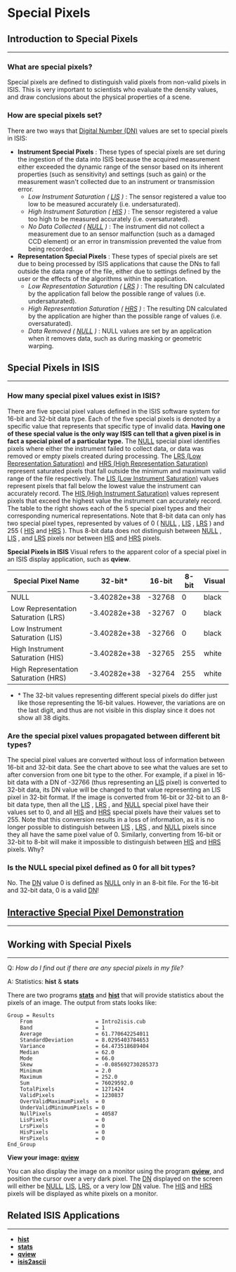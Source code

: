 
# Special Pixels

## Introduction to Special Pixels
-------------------------------------------------------------------

### What are special pixels?

Special pixels are defined to distinguish valid pixels from non-valid pixels in ISIS. This is very important to scientists who evaluate the density values, and draw conclusions about the physical properties of a scene.

### How are special pixels set?

There are two ways that [Digital Number (DN)](https://astrogeology.usgs.gov/docs/concepts/glossary/#dn) values are set to special pixels in ISIS:

*   **Instrument Special Pixels** : These types of special pixels are set during the ingestion of the data into ISIS because the acquired measurement either exceeded the dynamic range of the sensor based on its inherent properties (such as sensitivity) and settings (such as gain) or the measurement wasn't collected due to an instrument or transmission error.
    *   _Low Instrument Saturation ( [LIS](https://astrogeology.usgs.gov/docs/concepts/glossary/#lis) )_ : The sensor registered a value too low to be measured accurately (i.e. undersaturated).
    *   _High Instrument Saturation ( [HIS](https://astrogeology.usgs.gov/docs/concepts/glossary/#his) )_ : The sensor registered a value too high to be measured accurately (i.e. oversaturated).
    *   _No Data Collected ( [NULL](https://astrogeology.usgs.gov/docs/concepts/glossary/#null) )_ : The instrument did not collect a measurement due to an sensor malfunction (such as a damaged CCD element) or an error in transmission prevented the value from being recorded.
*   **Representation Special Pixels** : These types of special pixels are set due to being processed by ISIS applications that cause the DNs to fall outside the data range of the file, either due to settings defined by the user or the effects of the algorithms within the application.
    *   _Low Representation Saturation ( [LRS](https://astrogeology.usgs.gov/docs/concepts/glossary/#lrs) )_ : The resulting DN calculated by the application fall below the possible range of values (i.e. undersaturated).
    *   _High Representation Saturation ( [HRS](https://astrogeology.usgs.gov/docs/concepts/glossary/#hrs) )_ : The resulting DN calculated by the application are higher than the possible range of values (i.e. oversaturated).
    *   _Data Removed ( [NULL](https://astrogeology.usgs.gov/docs/concepts/glossary/#null) )_ : NULL values are set by an application when it removes data, such as during masking or geometric warping.

## Special Pixels in ISIS
-----------------------------------------------------

### How many special pixel values exist in ISIS?

There are five special pixel values defined in the ISIS software system for 16-bit and 32-bit data type. Each of the five special pixels is denoted by a specific value that represents that specific type of invalid data. **Having one of these special value is the only way ISIS can tell that a given pixel is in fact a special pixel of a particular type.** The [NULL](https://astrogeology.usgs.gov/docs/concepts/glossary/#null) special pixel identifies pixels where either the instrument failed to collect data, or data was removed or empty pixels created during processing. The [LRS (Low Representation Saturation)](https://astrogeology.usgs.gov/docs/concepts/glossary/#lrs) and [HRS (High Representation Saturation)](https://astrogeology.usgs.gov/docs/concepts/glossary/#hrs) represent saturated pixels that fall outside the minimum and maximum valid range of the file respectively. The [LIS (Low Instrument Saturation)](https://astrogeology.usgs.gov/docs/concepts/glossary/#lis) values represent pixels that fall below the lowest value the instrument can accurately record. The [HIS (High Instrument Saturation)](https://astrogeology.usgs.gov/docs/concepts/glossary/#his) values represent pixels that exceed the highest value the instrument can accurately record. The table to the right shows each of the 5 special pixel types and their corresponding numerical representations. Note that 8-bit data can only has two special pixel types, represented by values of 0 ( [NULL](https://astrogeology.usgs.gov/docs/concepts/glossary/#null) , [LIS](https://astrogeology.usgs.gov/docs/concepts/glossary/#lis) , [LRS](https://astrogeology.usgs.gov/docs/concepts/glossary/#lrs) ) and 255 ( [HIS](https://astrogeology.usgs.gov/docs/concepts/glossary/#his) and [HRS](https://astrogeology.usgs.gov/docs/concepts/glossary/#hrs) ). Thus 8-bit data does not distinguish between [NULL](https://astrogeology.usgs.gov/docs/concepts/glossary/#null) , [LIS](https://astrogeology.usgs.gov/docs/concepts/glossary/#lis) , and [LRS](https://astrogeology.usgs.gov/docs/concepts/glossary/#lrs) pixels nor between [HIS](https://astrogeology.usgs.gov/docs/concepts/glossary/#his) and [HRS](https://astrogeology.usgs.gov/docs/concepts/glossary/#hrs) pixels.

**Special Pixels in ISIS** Visual refers to the apparent color of a special pixel in an ISIS display application, such as **qview**.

<table>
    <thead>
        <tr>
            <th><strong>Special Pixel Name</strong></th>
            <th><strong>32-bit</strong>*</th>
            <th><strong>16-bit</strong></th>
            <th><strong>8-bit</strong></th>
            <th><strong>Visual</strong></th>
        </tr>
    </thead>
    <tbody>
        <tr>
            <td>NULL</td>
            <td>-3.40282e+38</td>
            <td>-32768</td>
            <td>0</td>
            <td>black</td>
        </tr>
        <tr>
            <td>Low Representation Saturation (LRS)</td>
            <td>-3.40282e+38</td>
            <td>-32767</td>
            <td>0</td>
            <td>black</td>
        </tr>
        <tr>
            <td>Low Instrument Saturation (LIS)</td>
            <td>-3.40282e+38</td>
            <td>-32766</td>
            <td>0</td>
            <td>black</td>
        </tr>
        <tr>
            <td>High Instrument Saturation (HIS)</td>
            <td>-3.40282e+38</td>
            <td>-32765</td>
            <td>255</td>
            <td>white</td>
        </tr>
        <tr>
            <td>High Representation Saturation (HRS)</td>
            <td>-3.40282e+38</td>
            <td>-32764</td>
            <td>255</td>
            <td>white</td>
        </tr>
    </tbody>
</table>

*   \* The 32-bit values representing different special pixels do differ just like those representing the 16-bit values. However, the variations are on the last digit, and thus are not visible in this display since it does not show all 38 digits.

### Are the special pixel values propagated between different bit types?

The special pixel values are converted without loss of information between 16-bit and 32-bit data. See the chart above to see what the values are set to after conversion from one bit type to the other. For example, if a pixel in 16-bit data with a DN of -32766 (thus representing an [LIS](https://astrogeology.usgs.gov/docs/concepts/glossary/#lis) pixel) is converted to 32-bit data, its DN value will be changed to that value representing an LIS pixel in 32-bit format. If the image is converted from 16-bit or 32-bit to an 8-bit data type, then all the [LIS](https://astrogeology.usgs.gov/docs/concepts/glossary/#lis) , [LRS](https://astrogeology.usgs.gov/docs/concepts/glossary/#lrs) , and [NULL](https://astrogeology.usgs.gov/docs/concepts/glossary/#null) special pixel have their values set to 0, and all [HIS](https://astrogeology.usgs.gov/docs/concepts/glossary/#his) and [HRS](https://astrogeology.usgs.gov/docs/concepts/glossary/#hrs) special pixels have their values set to 255. Note that this conversion results in a loss of information, as it is no longer possible to distinguish between [LIS](https://astrogeology.usgs.gov/docs/concepts/glossary/#lis) , [LRS](https://astrogeology.usgs.gov/docs/concepts/glossary/#lrs) , and [NULL](https://astrogeology.usgs.gov/docs/concepts/glossary/#null) pixels since they all have the same pixel value of 0. Similarly, converting from 16-bit or 32-bit to 8-bit will make it impossible to distinguish between [HIS](https://astrogeology.usgs.gov/docs/concepts/glossary/#his) and [HRS](https://astrogeology.usgs.gov/docs/concepts/glossary/#hrs) pixels. Why?

### Is the NULL special pixel defined as 0 for all bit types?

No. The [DN](https://astrogeology.usgs.gov/docs/concepts/glossary/#dn) value 0 is defined as [NULL](https://astrogeology.usgs.gov/docs/concepts/glossary/#null) only in an 8-bit file. For the 16-bit and 32-bit data, 0 is a valid [DN](https://astrogeology.usgs.gov/docs/concepts/glossary/#dn)!

## [Interactive Special Pixel Demonstration](https://doi-usgs.github.io/ISIS3/Special_Pixels.html#Interactive-Special-Pixel-Demonstration)
-------------------------------------------------------------------------------------



## Working with Special Pixels
-------------------------------------------------------------



Q: _How do I find out if there are any special pixels in my file?_  

A: Statistics: **hist** & **stats**

There are two programs [**stats**](https://isis.astrogeology.usgs.gov/Application/presentation/Tabbed/stats/stats.html) and [**hist**](https://isis.astrogeology.usgs.gov/Application/presentation/Tabbed/hist/hist.html) that will provide statistics about the pixels of an image. The output from stats looks like:


```
Group = Results
    From                    = Intro2isis.cub
    Band                    = 1
    Average                 = 61.770642254011
    StandardDeviation       = 8.0295403784653
    Variance                = 64.473518689404
    Median                  = 62.0
    Mode                    = 66.0
    Skew                    = -0.085692730285373
    Minimum                 = 2.0
    Maximum                 = 252.0
    Sum                     = 76029592.0
    TotalPixels             = 1271424
    ValidPixels             = 1230837
    OverValidMaximumPixels  = 0
    UnderValidMinimumPixels = 0
    NullPixels              = 40587
    LisPixels               = 0
    LrsPixels               = 0
    HisPixels               = 0
    HrsPixels               = 0
End_Group
```

**View your image: [qview](http://isis.astrogeology.usgs.gov/Application/presentation/Tabbed/qview/qview.html)**

You can also display the image on a monitor using the program [**qview**](http://isis.astrogeology.usgs.gov/Application/presentation/Tabbed/qview/qview.html), and position the cursor over a very dark pixel. The [DN](https://astrogeology.usgs.gov/docs/concepts/glossary/#dn) displayed on the screen will either be [NULL](https://astrogeology.usgs.gov/docs/concepts/glossary/#null), [LIS](https://astrogeology.usgs.gov/docs/concepts/glossary/#lis), [LRS](https://astrogeology.usgs.gov/docs/concepts/glossary/#lrs), or a very low [DN](https://astrogeology.usgs.gov/docs/concepts/glossary/#dn) value. The [HIS](https://astrogeology.usgs.gov/docs/concepts/glossary/#his) and [HRS](https://astrogeology.usgs.gov/docs/concepts/glossary/#hrs) pixels will be displayed as white pixels on a monitor.

## Related ISIS Applications
-----------------------------------------------------------


*   [**hist**](https://isis.astrogeology.usgs.gov/Application/presentation/Tabbed/hist/hist.html)
*   [**stats**](https://isis.astrogeology.usgs.gov/Application/presentation/Tabbed/stats/stats.html)
*   [**qview**](http://isis.astrogeology.usgs.gov/Application/presentation/Tabbed/qview/qview.html)
*   [**isis2ascii**](http://isis.astrogeology.usgs.gov/Application/presentation/Tabbed/isis2ascii/isis2ascii.html)